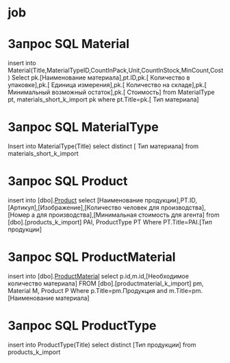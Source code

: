 # job

# Запрос SQL Material
insert into Material(Title,MaterialTypeID,CountInPack,Unit,CountInStock,MinCount,Cost)
Select  pk.[Наименование материала],pt.ID,pk.[ Количество в упаковке],pk.[ Единица измерения],pk.[ Количество на складе],pk.[ Минимальный возможный остаток],pk.[ Стоимость]
from
MaterialType pt,
materials_short_k_import pk
where pt.Title=pk.[ Тип материала]

# Запрос SQL MaterialType

Insert into MaterialType(Title)
select distinct [ Тип материала] from materials_short_k_import

# Запрос SQL Product

insert into [dbo].[Product]([Title],[ProductTypeID],[ArticleNumber],[Image],[ProductionPersonCount],[ProductionWorkshopNumber],[MinCostForAgent])
select [Наименование продукции],PT.ID,[Артикул],[Изображение],[Количество человек для производства],[Номер а для производства],[Минимальная стоимость для агента]
from [dbo].[products_k_import] PAI,
ProductType PT
Where PT.Title=PAI.[Тип продукции]

# Запрос SQL ProductMaterial

insert into [dbo].[ProductMaterial]([ProductID],[MaterialID],Count)
select p.id,m.id,[Необходимое количество материала]
FROM [dbo].[productmaterial_k_import] pm,
Material M,
Product P
Where p.Title=pm.Продукция and m.Title=pm.[Наименование материала]

# Запрос SQL ProductType

insert into  ProductType(Title) 
    select distinct [Тип продукции] from products_k_import
